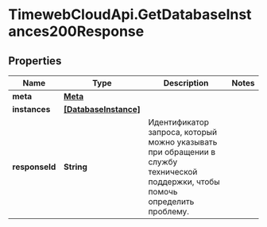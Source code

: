 # TimewebCloudApi.GetDatabaseInstances200Response

## Properties

Name | Type | Description | Notes
------------ | ------------- | ------------- | -------------
**meta** | [**Meta**](Meta.md) |  | 
**instances** | [**[DatabaseInstance]**](DatabaseInstance.md) |  | 
**responseId** | **String** | Идентификатор запроса, который можно указывать при обращении в службу технической поддержки, чтобы помочь определить проблему. | 


